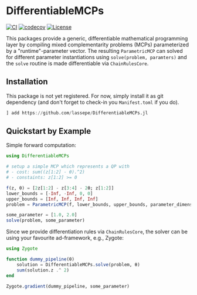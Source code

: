 # DifferentiableMCPs

[![CI](https://github.com/lassepe/DifferentiableMCPs.jl/actions/workflows/ci.yml/badge.svg)](https://github.com/lassepe/DifferentiableMCPs.jl/actions/workflows/ci.yml)
[![codecov](https://codecov.io/gh/lassepe/DifferentiableMCPs.jl/branch/main/graph/badge.svg?token=knLJ9hVfeO)](https://codecov.io/gh/lassepe/DifferentiableMCPs.jl)
[![License](https://img.shields.io/badge/license-MIT-blue)](https://opensource.org/licenses/MIT)

This packages provide a generic, differentiable mathematical programming layer by compiling mixed complementarity problems (MCPs) parameterized by a "runtime"-parameter vector. The resulting `ParametricMCP` can solved for different parameter instantiations using `solve(problem, paramters)` and the `solve` routine is made differentiable via `ChainRulesCore`.

## Installation

This package is not yet registered. For now, simply install it as git dependency (and don't forget to check-in you `Manifest.toml` if you do).

```julia
] add https://github.com/lassepe/DifferentiableMCPs.jl
```

## Quickstart by Example

Simple forward computation:

```julia
using DifferentiableMCPs

# setup a simple MCP which represents a QP with
# - cost: sum((z[1:2] - θ).^2)
# - constaints: z[1:2] >= 0

f(z, θ) = [2z[1:2] - z[3:4] - 2θ; z[1:2]]
lower_bounds = [-Inf, -Inf, 0, 0]
upper_bounds = [Inf, Inf, Inf, Inf]
problem = ParametricMCP(f, lower_bounds, upper_bounds, parameter_dimension)

some_parameter = [1.0, 2.0]
solve(problem, some_parameter)
```

Since we provide differentiation rules via `ChainRulesCore`, the solver can be
using your favourite ad-framework, e.g., Zygote:

```julia
using Zygote

function dummy_pipeline(θ)
    solution = DifferentiableMCPs.solve(problem, θ)
    sum(solution.z .^ 2)
end

Zygote.gradient(dummy_pipeline, some_parameter)
```
